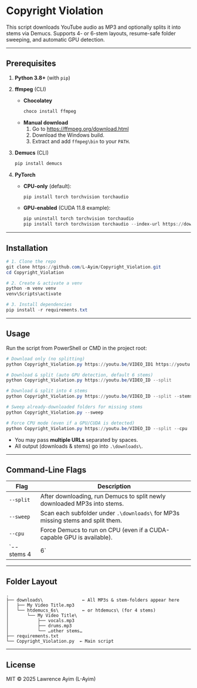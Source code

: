 # Copyright Violation

This script downloads YouTube audio as MP3 and optionally splits it into stems via Demucs. Supports 4- or 6-stem layouts, resume-safe folder sweeping, and automatic GPU detection.

---

## Prerequisites

1. **Python 3.8+** (with `pip`)

2. **ffmpeg** (CLI)  
   - **Chocolatey**  
     ```powershell
     choco install ffmpeg
     ```
   - **Manual download**  
     1. Go to https://ffmpeg.org/download.html  
     2. Download the Windows build.  
     3. Extract and add `ffmpeg\bin` to your `PATH`.

3. **Demucs** (CLI)  
   ```powershell
   pip install demucs
   ```

4. **PyTorch**  
   - **CPU-only** (default):  
     ```powershell
     pip install torch torchvision torchaudio
     ```
   - **GPU-enabled** (CUDA 11.8 example):  
     ```powershell
     pip uninstall torch torchvision torchaudio
     pip install torch torchvision torchaudio --index-url https://download.pytorch.org/whl/cu118
     ```

---

## Installation

```powershell
# 1. Clone the repo
git clone https://github.com/L-Ayim/Copyright_Violation.git
cd Copyright_Violation

# 2. Create & activate a venv
python -m venv venv
venv\Scripts\activate

# 3. Install dependencies
pip install -r requirements.txt
```

---

## Usage

Run the script from PowerShell or CMD in the project root:

```powershell
# Download only (no splitting)
python Copyright_Violation.py https://youtu.be/VIDEO_ID1 https://youtu.be/VIDEO_ID2

# Download & split (auto GPU detection, default 6 stems)
python Copyright_Violation.py https://youtu.be/VIDEO_ID --split

# Download & split into 4 stems
python Copyright_Violation.py https://youtu.be/VIDEO_ID --split --stems 4

# Sweep already-downloaded folders for missing stems
python Copyright_Violation.py --sweep

# Force CPU mode (even if a GPU/CUDA is detected)
python Copyright_Violation.py https://youtu.be/VIDEO_ID --split --cpu
```

- You may pass **multiple URLs** separated by spaces.
- All output (downloads & stems) go into `.\downloads\`.

---

## Command-Line Flags

| Flag           | Description                                                                                 |
|---------------|---------------------------------------------------------------------------------------------|
| `--split`     | After downloading, run Demucs to split newly downloaded MP3s into stems.                    |
| `--sweep`     | Scan each subfolder under `.\downloads\` for MP3s missing stems and split them.             |
| `--cpu`       | Force Demucs to run on CPU (even if a CUDA-capable GPU is available).                       |
| `--stems 4|6` | Choose 4-stem (`vocals`, `drums`, `bass`, `other`) or 6-stem (`vocals`, `drums`, `bass`, `guitar`, `piano`, `other`) layout. Default is `6`. |

---

## Folder Layout

```
.
├── downloads\               ← All MP3s & stem-folders appear here
│   ├── My Video Title.mp3
│   └── htdemucs_6s\         ← or htdemucs\ (for 4 stems)
│       └── My Video Title\
│           ├── vocals.mp3
│           ├── drums.mp3
│           └── …other stems…
├── requirements.txt
└── Copyright_Violation.py  ← Main script
```

---

## License

MIT © 2025 Lawrence Ayim (L-Ayim)
